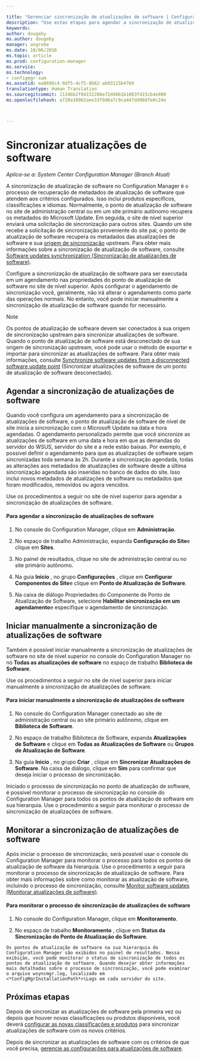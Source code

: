```yaml
---

title: "Gerenciar sincronização de atualizações de software | Configuration Manager"
description: "Use estas etapas para agendar a sincronização de atualizações de software, iniciar a sincronização de atualizações de software manualmente e monitorar a sincronização de atualizações de software."
keywords: 
author: dougeby
ms.author: dougeby
manager: angrobe
ms.date: 10/06/2016
ms.topic: article
ms.prod: configuration-manager
ms.service: 
ms.technology:
- configmgr-sum
ms.assetid: ea8698c4-9df5-4cf5-8b62-ab93115b4769
translationtype: Human Translation
ms.sourcegitcommit: 1134bb2f04152288e72d40b1b1083f415cb4e900
ms.openlocfilehash: a720a38962aee33f0d6a7c9ca447dd98d7e0c24e



---
```


#  <a name="a-namebkmksumsynca-synchronize-software-updates"></a><a name="BKMK_SUMSync"></a> Sincronizar atualizações de software

*Aplica-se a: System Center Configuration Manager (Branch Atual)*

 A sincronização de atualização de software no Configuration Manager é o processo de recuperação de metadados de atualização de software que atendem aos critérios configurados. Isso inclui produtos específicos, classificações e idiomas. Normalmente, o ponto de atualização de software no site de administração central ou em um site primário autônomo recupera os metadados do Microsoft Update. Em seguida, o site de nível superior enviará uma solicitação de sincronização para outros sites. Quando um site recebe a solicitação de sincronização proveniente do site pai, o ponto de atualização de software recupera os metadados das atualizações de software e sua [origem de sincronização](../plan-design/plan-for-software-updates.md#BKMK_SyncSource) upstream. Para obter mais informações sobre a sincronização de atualização de software, consulte [Software updates synchronization (Sincronização de atualizações de software)](../understand/software-updates-introduction.md#BKMK_Synchronization).

Configure a sincronização de atualização de software para ser executada em um agendamento nas propriedades do ponto de atualização de software no site de nível superior. Após configurar o agendamento de sincronização você, geralmente, não irá alterar o agendamento como parte das operações normais. No entanto, você pode iniciar manualmente a sincronização de atualização de software quando for necessário.

  > [!NOTE]  
  >  Os pontos de atualização de software devem ser conectados à sua origem de sincronização upstream para sincronizar atualizações de software. Quando o ponto de atualização de software está desconectado de sua origem de sincronização upstream, você pode usar o método de exportar e importar para sincronizar as atualizações de software. Para obter mais informações, consulte [Synchronize software updates from a disconnected software update point](synchronize-software-updates-disconnected.md) (Sincronizar atualizações de software de um ponto de atualização de software desconectado).  

## <a name="schedule-software-updates-synchronization"></a>Agendar a sincronização de atualizações de software
Quando você configura um agendamento para a sincronização de atualizações de software, o ponto de atualização de software de nível de site inicia a sincronização com o Microsoft Update na data e hora agendadas. O agendamento personalizado permite que você sincronize as atualizações de software em uma data e hora em que as demandas do servidor do WSUS, servidor do site e a rede estão baixas. Por exemplo, é possível definir o agendamento para que as atualizações de software sejam sincronizadas toda semana às 2h. Durante a sincronização agendada, todas as alterações aos metadados de atualizações de software desde a última sincronização agendada são inseridas no banco de dados do site. Isso inclui novos metadados de atualizações de software ou metadados que foram modificados, removidos ou agora vencidos.

Use os procedimentos a seguir no site de nível superior para agendar a sincronização de atualizações de software.  

#### <a name="to-schedule-software-updates-synchronization"></a>Para agendar a sincronização de atualizações de software  

  1.  No console do Configuration Manager, clique em **Administração**.  

  2.  No espaço de trabalho Administração, expanda **Configuração do Site**e clique em **Sites**.  

  3.  No painel de resultados, clique no site de administração central ou no site primário autônomo.  

  4.  Na guia **Início** , no grupo **Configurações** , clique em **Configurar Componentes do Site**e clique em **Ponto de Atualização de Software**.  

  5.  Na caixa de diálogo Propriedades do Componente de Ponto de Atualização de Software, selecione **Habilitar sincronização em um agendamento**e especifique o agendamento de sincronização.  

## <a name="manually-start-software-updates-synchronization"></a>Iniciar manualmente a sincronização de atualizações de software
Também é possível iniciar manualmente a sincronização de atualizações de software no site de nível superior no console do Configuration Manager no nó **Todas as atualizações de software** no espaço de trabalho **Biblioteca de Software**.  

Use os procedimentos a seguir no site de nível superior para iniciar manualmente a sincronização de atualizações de software.  

#### <a name="to-manually-start-software-updates-synchronization"></a>Para iniciar manualmente a sincronização de atualizações de software  

  1.  No console do Configuration Manager conectado ao site de administração central ou ao site primário autônomo, clique em **Biblioteca de Software**.  

  2.  No espaço de trabalho Biblioteca de Software, expanda **Atualizações de Software** e clique em **Todas as Atualizações de Software** ou **Grupos de Atualização de Software**.  

  3.  Na guia **Início** , no grupo **Criar** , clique em **Sincronizar Atualizações de Software**. Na caixa de diálogo, clique em **Sim** para confirmar que deseja iniciar o processo de sincronização.  

   Iniciado o processo de sincronização no ponto de atualização de software, é possível monitorar o processo de sincronização no console do Configuration Manager para todos os pontos de atualização de software em sua hierarquia. Use o procedimento a seguir para monitorar o processo de sincronização de atualizações de software.  


## <a name="monitor-software-updates-synchronization"></a>Monitorar a sincronização de atualizações de software
Após iniciar o processo de sincronização, será possível usar o console do Configuration Manager para monitorar o processo para todos os pontos de atualização de software da hierarquia. Use o procedimento a seguir para monitorar o processo de sincronização de atualização de software. Para obter mais informações sobre como monitorar as atualização de software, incluindo o processo de sincronização, consulte [Monitor software updates (Monitorar atualizações de software)](../deploy-use/monitor-software-updates.md).

#### <a name="to-monitor-the-software-updates-synchronization-process"></a>Para monitorar o processo de sincronização de atualizações de software  

  1.  No console do Configuration Manager, clique em **Monitoramento**.  

  2.  No espaço de trabalho **Monitoramento** , clique em **Status da Sincronização do Ponto de Atualização do Software**.  

    Os pontos de atualização de software na sua hierarquia do Configuration Manager são exibidos no painel de resultados. Nessa exibição, você pode monitorar o status de sincronização de todos os pontos de atualização de software. Quando desejar obter informações mais detalhadas sobre o processo de sincronização, você pode examinar o arquivo wsyncmgr.log, localizado em <*ConfigMgrInstallationPath*>\Logs em cada servidor do site.  

## <a name="next-steps"></a>Próximas etapas
Depois de sincronizar as atualizações de software pela primeira vez ou depois que houver novas classificações ou produtos disponíveis, você deverá [configurar as novas classificações e produtos](configure-classifications-and-products.md) para sincronizar atualizações de software com os novos critérios.

Depois de sincronizar as atualizações de software com os critérios de que você precisa, [gerencie as configurações para atualizações de software](manage-settings-for-software-updates.md).  



<!--HONumber=Nov16_HO1-->



